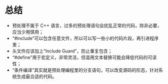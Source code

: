 # 总结
- 预处理不属于 C++ 语言，过多的预处理语句会扰乱正常的代码，除非必要，应当少用慎用；
- “#include”可以包含任意文件，所以可以写一些小的代码片段，再引进程序里；
- 头文件应该加上“Include Guard”，防止重复包含；
- “#define”用于宏定义，非常灵活，但滥用文本替换可能会降低代码的可读性；
- “条件编译”其实就是预处理编程里的分支语句，可以改变源码的形态，针对系统生成最合适的代码。
